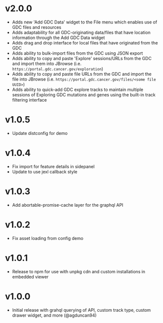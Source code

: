 # v2.0.0

- Adds new 'Add GDC Data' widget to the File menu which enables use of GDC files and resources
- Adds adaptability for all GDC-originating data/files that have location information through the Add GDC Data widget
- Adds drag and drop interface for local files that have originated from the GDC
- Adds ability to bulk-import files from the GDC using JSON export
- Adds ability to copy and paste 'Explore' sessions/URLs from the GDC and import them into JBrowse (i.e. `https://portal.gdc.cancer.gov/exploration`)
- Adds ability to copy and paste file URLs from the GDC and import the file into JBrowse (i.e. `https://portal.gdc.cancer.gov/files/<some file UUID>`)
- Adds ability to quick-add GDC explore tracks to maintain multiple sessions of Exploring GDC mutations and genes using the built-in track filtering interface

# v1.0.5

- Update distconfig for demo

# v1.0.4

- Fix import for feature details in sidepanel
- Update to use jexl callback style

# v1.0.3

- Add abortable-promise-cache layer for the graphql API

# v1.0.2

- Fix asset loading from config demo

# v1.0.1

- Release to npm for use with unpkg cdn and custom installations in embedded viewer

# v1.0.0

- Initial release with grahql querying of API, custom track type, custom drawer widget, and more (@agduncan94)
